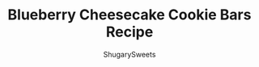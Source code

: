 ---
layout: ../../layouts/MarkdownPostLayout.astro
title: Blueberry Cheesecake Cookie Bars Recipe
author: ShugarySweets
pubDate: 2021-05-05
description: "These tasty dessert bars are like blueberry cheesecake and sugar cookies in one! Blueberry Cheesecake Cookie Bars are made with fresh berries and topped with a lemon glaze for even more great flavor. Best of all--they&#x27;re a cinch to make!"
image_url: https://www.shugarysweets.com/wp-content/uploads/2021/06/blueberry-cheesecake-sugar-cookie-bars-facebook.jpg
tags: ["Cookies","American"]
calories: 318
protein: 4
carbohydrates: 43
fats: 15
fiber: 1
ingredients: ["1-16.5 oz tube refrigerated sugar cookie dough","1-8oz package cream cheese, softened","¼ cup granulated sugar","1 teaspoon vanilla extract ","Zest from one lemon","1 large egg","1 ½ cups blueberries","1 cup powdered sugar","3 Tablespoons lemon juice"]
serves: 12
time: "3 hours 5 minutes"
prepTime: "15 minutes"
instructions: ["Preheat oven to 350°F. Line a 8 or 9-inch square baking dish with parchment paper.    ","Divide the cookie dough in half. Press half the dough into the bottom of the prepared pain in an even layer.      ","In the bowl of a stand mixer combine cream cheese, granulated sugar, vanilla extract, lemon zest, and egg. Beat until light and fluffy.      ","Spread the cream cheese mixture over the bottom layer of cookie dough. Top with an even layer of fresh blueberries. Crumble the remaining cookie dough evenly over the top.      ","Bake for 50-55 minutes until top is golden brown. Cool completely at room temperature then refrigerate for 2 hours.      ","Meanwhile, to prepare the glaze, stir together powdered sugar with lemon juice. Add one tablespoon of lemon juice at a time until desired consistency is achieved. Drizzle glaze over cooled bars and return them to the refrigerator for their remaining chill time. ","Cut cooled bars into 12 squares. Store in the refrigerator."]
nutrition: ["318 calories","43 grams carbohydrates","39 milligrams cholesterol","15 grams fat","1 grams fiber","4 grams protein","6 grams saturated fat","202 milligrams sodium","31 grams sugar","0 grams trans fat","8 grams unsaturated fat"]
---